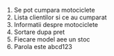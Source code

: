 1. Se pot cumpara motociclete
2. Lista clientilor si ce au cumparat
3. Informatii despre motociclete
4. Sortare dupa pret
5. Fiecare model aee un stoc
6.  Parola este abcd123
  
